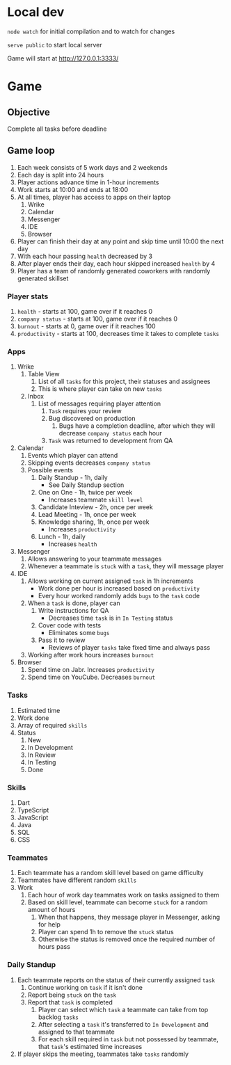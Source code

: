 # Local dev

`node watch` for initial compilation and to watch for changes

`serve public` to start local server

Game will start at http://127.0.0.1:3333/

# Game

## Objective
Complete all tasks before deadline

## Game loop
1. Each week consists of 5 work days and 2 weekends
2. Each day is split into 24 hours
3. Player actions advance time in 1-hour increments
4. Work starts at 10:00 and ends at 18:00
5. At all times, player has access to apps on their laptop
    1. Wrike
    2. Calendar
    3. Messenger
    4. IDE
    5. Browser
6. Player can finish their day at any point and skip time until 10:00 the next day
7. With each hour passing `health` decreased by 3
8. After player ends their day, each hour skipped increased `health` by 4
9. Player has a team of randomly generated coworkers with randomly generated skillset

### Player stats
1. `health` - starts at 100, game over if it reaches 0
2. `company status` - starts at 100, game over if it reaches 0
3. `burnout` - starts at 0, game over if it reaches 100
4. `productivity` - starts at 100, decreases time it takes to complete `tasks`

### Apps
1. Wrike
    1. Table View
       1. List of all `tasks` for this project, their statuses and assignees
       2. This is where player can take on new `tasks`
    2. Inbox
        1. List of messages requiring player attention
            1. `Task` requires your review
            2. Bug discovered on production
               1. Bugs have a completion deadline, after which they will decrease `company status` each hour
            3. `Task` was returned to development from QA
2. Calendar
    1. Events which player can attend
    2. Skipping events decreases `company status`
    3. Possible events
        1. Daily Standup - 1h, daily
           - See Daily Standup section
        2. One on One - 1h, twice per week
           - Increases teammate `skill level`
        3. Candidate Inteview - 2h, once per week
        4. Lead Meeting - 1h, once per week
        5. Knowledge sharing, 1h, once per week
           - Increases `productivity`
        6. Lunch - 1h, daily
            - Increases `health`
3. Messenger
    1. Allows answering to your teammate messages
    2. Whenever a teammate is `stuck` with a `task`, they will message player
4. IDE
    1. Allows working on current assigned `task` in 1h increments
        - Work done per hour is increased based on `productivity`
        - Every hour worked randomly adds `bugs` to the `task` code
    2. When a `task` is done, player can
        1. Write instructions for QA
           - Decreases time `task` is in `In Testing` status
        2. Cover code with tests
            - Eliminates some `bugs`
        3. Pass it to review
            - Reviews of player `tasks` take fixed time and always pass
    4. Working after work hours increases `burnout`
5. Browser
    1. Spend time on Jabr. Increases `productivity`
    2. Spend time on YouCube. Decreases `burnout`
    
### Tasks
1. Estimated time
2. Work done
3. Array of required `skills`
4. Status
    1. New
    2. In Development
    3. In Review
    4. In Testing
    5. Done

### Skills
1. Dart
2. TypeScript
3. JavaScript
4. Java
5. SQL
6. CSS

### Teammates
1. Each teammate has a random skill level based on game difficulty
2. Teammates have different random `skills`
3. Work
    1. Each hour of work day teammates work on tasks assigned to them
    2. Based on skill level, teammate can become `stuck` for a random amount of hours
        1. When that happens, they message player in Messenger, asking for help
        2. Player can spend 1h to remove the `stuck` status
        3. Otherwise the status is removed once the required number of hours pass

### Daily Standup
1. Each teammate reports on the status of their currently assigned `task`
    1. Continue working on `task` if it isn't done
    2. Report being `stuck` on the `task`
    3. Report that `task` is completed
        1. Player can select which `task` a teammate can take from top backlog `tasks`
        2. After selecting a `task` it's transferred to `In Development` and assigned to that teammate
        3. For each skill required in `task` but not possessed by teammate, that `task`'s estimated time increases
2. If player skips the meeting, teammates take `tasks` randomly

